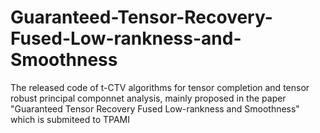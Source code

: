 # Guaranteed-Tensor-Recovery-Fused-Low-rankness-and-Smoothness
The released code of t-CTV algorithms for tensor completion and tensor robust principal componnet analysis, mainly proposed in the paper "Guaranteed Tensor Recovery Fused Low-rankness and  Smoothness" which is submiteed to TPAMI
